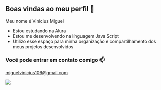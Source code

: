 ## Boas vindas ao meu perfil 💙

Meu nome é Vinicius Miguel

- Estou estudando na Alura
- Estou me desenvolvendo na línguagem Java Script
- Utilizo esse espaço para minha organização e compartilhamento dos meus projetos desenvolvidos

### Você pode entrar em contato comigo 📫
miguelvinicius106@gmail.com




![](https://tenor.com/egLCMOF2Ttl.gif)
